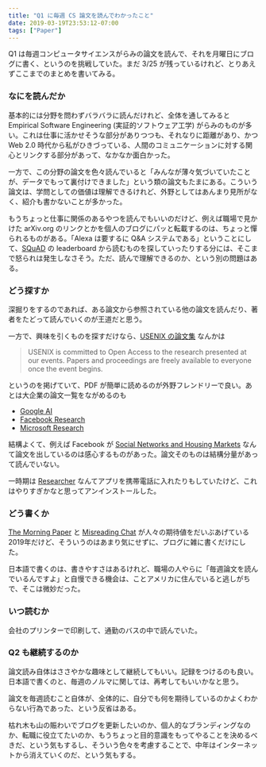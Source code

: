```yaml
---
title: "Q1 に毎週 CS 論文を読んでわかったこと"
date: 2019-03-19T23:53:12-07:00
tags: ["Paper"]
---
```

Q1 は毎週コンピュータサイエンスがらみの論文を読んで、それを月曜日にブログに書く、というのを挑戦していた。まだ 3/25 が残っているけれど、とりあえずここまでのまとめを書いてみる。

### なにを読んだか

基本的には分野を問わずバラバラに読んだけれど、全体を通してみると Empirical Software Engineering (実証的ソフトウェア工学) がらみのものが多い。これは仕事に活かせそうな部分がありつつも、それなりに距離があり、かつ Web 2.0 時代から私がひきづっている、人間のコミュニケーションに対する関心とリンクする部分があって、なかなか面白かった。

一方で、この分野の論文を色々読んでいると「みんなが薄々気づいていたことが、データでもって裏付けできました」という類の論文もたまにある。こういう論文は、学問としての価値は理解できるけれど、外野としてはあんまり見所がなく、紹介も書かないことが多かった。

もうちょっと仕事に関係のあるやつを読んでもいいのだけど、例えば職場で見かけた arXiv.org のリンクとかを個人のブログにパッと転載するのは、ちょっと憚られるものがある。「Alexa は要するに Q&A システムである」ということにして、[SQuAD](https://rajpurkar.github.io/SQuAD-explorer/) の leaderboard から読むものを探していったりする分には、そこまで怒られは発生しなさそう。ただ、読んで理解できるのか、という別の問題はある。

### どう探すか

深掘りをするのであれば、ある論文から参照されている他の論文を読んだり、著者をたどって読んでいくのが王道だと思う。

一方で、興味を引くものを探すだけなら、[USENIX の論文集](https://www.usenix.org/publications/proceedings) なんかは

> USENIX is committed to Open Access to the research presented at our events. Papers and proceedings are freely available to everyone once the event begins.

というのを掲げていて、PDF が簡単に読めるのが外野フレンドリーで良い。あとは大企業の論文一覧をながめるのも

* [Google AI](https://ai.google/research/pubs/)
* [Facebook Research](https://research.fb.com/publications/)
* [Microsoft Research](https://www.microsoft.com/en-us/research/)

結構よくて、例えば Facebook が [Social Networks and Housing Markets](https://research.fb.com/publications/social-networks-and-housing-markets/) なんて論文を出しているのは感心するものがあった。論文そのものは結構分量があって読んでいない。

一時期は [Researcher](https://www.researcher-app.com) なんてアプリを携帯電話に入れたりもしていたけど、これはやりすぎかなと思ってアンインストールした。

### どう書くか

[The Morning Paper](https://blog.acolyer.org) と [Misreading Chat](https://misreading.chat) が人々の期待値をだいぶあげている2019年だけど、そういうのはあまり気にせずに、ブログに雑に書くだけにした。

日本語で書くのは、書きやすさはあるけれど、職場の人やらに「毎週論文を読んでいるんですよ」と自慢できる機会は、ことアメリカに住んでいると逃しがちで、そこは微妙だった。

### いつ読むか

会社のプリンターで印刷して、通勤のバスの中で読んでいた。

### Q2 も継続するのか

論文読み自体はささやかな趣味として継続してもいい。記録をつけるのも良い。日本語で書くのと、毎週のノルマに関しては、再考してもいいかなと思う。

論文を毎週読むこと自体が、全体的に、自分でも何を期待しているのかよくわからない行為であった、という反省はある。

枯れ木も山の賑わいでブログを更新したいのか、個人的なブランディングなのか、転職に役立てたいのか、もうちょっと目的意識をもってやることを決めるべきだ、という気もするし、そういう色々を考慮することで、中年はインターネットから消えていくのだ、という気もする。
